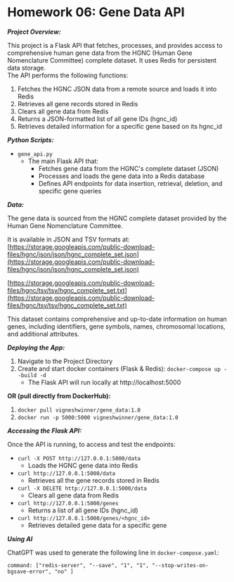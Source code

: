 # Homework 06: Gene Data API

***Project Overview:*** 

This project is a Flask API that fetches, processes, and provides access to comprehensive human gene data from the HGNC (Human Gene Nomenclature Committee) complete dataset. It uses Redis for persistent data storage.  
The API performs the following functions:
1. Fetches the HGNC JSON data from a remote source and loads it into Redis
2. Retrieves all gene records stored in Redis
3. Clears all gene data from Redis
4. Returns a JSON-formatted list of all gene IDs (hgnc_id)
5. Retrieves detailed information for a specific gene based on its hgnc_id

***Python Scripts:***
* ```gene_api.py```  
  - The main Flask API that:  
    + Fetches gene data from the HGNC's complete dataset (JSON)
    + Processes and loads the gene data into a Redis database
    + Defines API endpoints for data insertion, retrieval, deletion, and specific gene queries

***Data:***

The gene data is sourced from the HGNC complete dataset provided by the Human Gene Nomenclature Committee.  

It is available in JSON and TSV formats at:  
[https://storage.googleapis.com/public-download-files/hgnc/json/json/hgnc_complete_set.json](https://storage.googleapis.com/public-download-files/hgnc/json/json/hgnc_complete_set.json)

[https://storage.googleapis.com/public-download-files/hgnc/tsv/tsv/hgnc_complete_set.txt](https://storage.googleapis.com/public-download-files/hgnc/tsv/tsv/hgnc_complete_set.txt)

This dataset contains comprehensive and up-to-date information on human genes, including identifiers, gene symbols, names, chromosomal locations, and additional attributes.

***Deploying the App:*** 
1. Navigate to the Project Directory
2. Create and start docker containers (Flask & Redis):
   ```docker-compose up --build -d```
   - The Flask API will run locally at http://localhost:5000

**OR (pull directly from DockerHub):** 
1. ```docker pull vigneshwinner/gene_data:1.0```
2. ```docker run -p 5000:5000 vigneshwinner/gene_data:1.0```


***Accessing the Flask API:***

Once the API is running, to access and test the endpoints:

* ```curl -X POST http://127.0.0.1:5000/data```
  - Loads the HGNC gene data into Redis
* ```curl http://127.0.0.1:5000/data```
  - Retrieves all the gene records stored in Redis
* ```curl -X DELETE http://127.0.0.1:5000/data```
  - Clears all gene data from Redis
* ```curl http://127.0.0.1:5000/genes```
  - Returns a list of all gene IDs (hgnc_id)
* ```curl http://127.0.0.1:5000/genes/<hgnc_id>```
  - Retrieves detailed gene data for a specific gene
 
***Using AI***

ChatGPT was used to generate the following line in ```docker-compose.yaml```:

```command: ["redis-server", "--save", "1", "1", "--stop-writes-on-bgsave-error", "no" ]```
